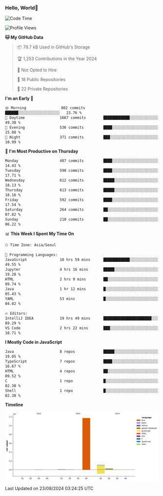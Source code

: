
### Hello, World🐤

<!--START_SECTION:waka-->
![Code Time](http://img.shields.io/badge/Code%20Time-599%20hrs%2035%20mins-blue)

![Profile Views](http://img.shields.io/badge/Profile%20Views-30-blue)

**🐱 My GitHub Data** 

> 📦 79.7 kB Used in GitHub's Storage 
 > 
> 🏆 1,253 Contributions in the Year 2024
 > 
> 🚫 Not Opted to Hire
 > 
> 📜 18 Public Repositories 
 > 
> 🔑 22 Private Repositories 
 > 
**I'm an Early 🐤** 

```text
🌞 Morning                802 commits         ██████░░░░░░░░░░░░░░░░░░░   23.76 % 
🌆 Daytime                1667 commits        ████████████░░░░░░░░░░░░░   49.38 % 
🌃 Evening                536 commits         ████░░░░░░░░░░░░░░░░░░░░░   15.88 % 
🌙 Night                  371 commits         ███░░░░░░░░░░░░░░░░░░░░░░   10.99 % 
```
📅 **I'm Most Productive on Thursday** 

```text
Monday                   487 commits         ████░░░░░░░░░░░░░░░░░░░░░   14.43 % 
Tuesday                  598 commits         ████░░░░░░░░░░░░░░░░░░░░░   17.71 % 
Wednesday                612 commits         █████░░░░░░░░░░░░░░░░░░░░   18.13 % 
Thursday                 613 commits         █████░░░░░░░░░░░░░░░░░░░░   18.16 % 
Friday                   592 commits         ████░░░░░░░░░░░░░░░░░░░░░   17.54 % 
Saturday                 264 commits         ██░░░░░░░░░░░░░░░░░░░░░░░   07.82 % 
Sunday                   210 commits         ██░░░░░░░░░░░░░░░░░░░░░░░   06.22 % 
```


📊 **This Week I Spent My Time On** 

```text
🕑︎ Time Zone: Asia/Seoul

💬 Programming Languages: 
JavaScript               10 hrs 59 mins      ████████████░░░░░░░░░░░░░   49.55 % 
Jupyter                  4 hrs 16 mins       █████░░░░░░░░░░░░░░░░░░░░   19.28 % 
HTML                     2 hrs 9 mins        ██░░░░░░░░░░░░░░░░░░░░░░░   09.74 % 
Java                     1 hr 12 mins        █░░░░░░░░░░░░░░░░░░░░░░░░   05.43 % 
YAML                     53 mins             █░░░░░░░░░░░░░░░░░░░░░░░░   04.02 % 

🔥 Editors: 
IntelliJ IDEA            19 hrs 49 mins      ██████████████████████░░░   89.29 % 
VS Code                  2 hrs 22 mins       ███░░░░░░░░░░░░░░░░░░░░░░   10.71 % 
```

**I Mostly Code in JavaScript** 

```text
Java                     8 repos             █████░░░░░░░░░░░░░░░░░░░░   19.05 % 
TypeScript               7 repos             ████░░░░░░░░░░░░░░░░░░░░░   16.67 % 
HTML                     4 repos             ██░░░░░░░░░░░░░░░░░░░░░░░   09.52 % 
C                        1 repo              █░░░░░░░░░░░░░░░░░░░░░░░░   02.38 % 
Shell                    1 repo              █░░░░░░░░░░░░░░░░░░░░░░░░   02.38 % 
```



**Timeline**

![Lines of Code chart](https://raw.githubusercontent.com/jilpoom/jilpoom/main/assets/bar_graph.png)


 Last Updated on 23/08/2024 03:24:25 UTC
<!--END_SECTION:waka-->
